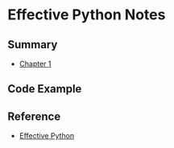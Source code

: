 # Effective Python Notes

## Summary

- [Chapter 1](chapter1_summary.md)

## Code Example

## Reference

- [Effective Python](http://www.effectivepython.com/)